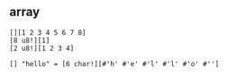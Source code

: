 
## array

```
[][1 2 3 4 5 6 7 8]
[8 u8!][1]
[2 u8!][1 2 3 4]
```

```
[] "hello" = [6 char!][#'h' #'e' #'l' #'l' #'o' #''] 
```
